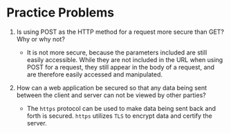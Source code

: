 # Practice Problems

1. Is using POST as the HTTP method for a request more secure than GET? Why or
   why not?
   
   - It is not more secure, because the parameters included are still easily
     accessible. While they are not included in the URL when using POST for a
     request, they still appear in the body of a request, and are therefore
     easily accessed and manipulated.

2. How can a web application be secured so that any data being sent between the
   client and server can not be viewed by other parties?

   - The `https` protocol can be used to make data being sent back and forth is
     secured. `https` utilizes `TLS` to encrypt data and certify the server.
